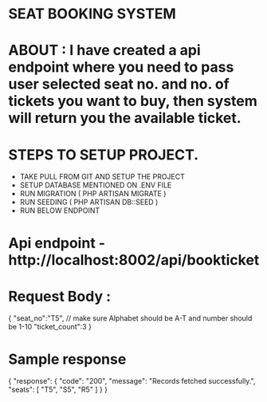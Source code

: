 # SEAT BOOKING SYSTEM #

# ABOUT : I have created a api endpoint where you need to pass user selected seat no. and no. of tickets you want to buy, then system will return you the available ticket.

# STEPS TO SETUP PROJECT.

* TAKE PULL FROM GIT AND SETUP THE PROJECT
* SETUP DATABASE MENTIONED ON .ENV FILE
* RUN MIGRATION ( PHP ARTISAN MIGRATE )
* RUN SEEDING ( PHP ARTISAN DB::SEED )
* RUN BELOW ENDPOINT

# Api endpoint - http://localhost:8002/api/bookticket
# Request Body :
{
  "seat_no":"T5", // make sure Alphabet should be A-T and number should be 1-10
  "ticket_count":3
}

# Sample response

{
  "response": {
    "code": "200",
    "message": "Records fetched successfully.",
    "seats": [
      "T5",
      "S5",
      "R5"
    ]
  }
}

